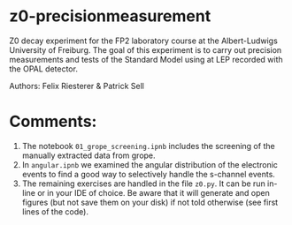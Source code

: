 # z0-precisionmeasurement

Z0 decay experiment for the FP2 laboratory course at the Albert-Ludwigs University of Freiburg.
The goal of this experiment is to carry out precision measurements and tests of the Standard Model using at LEP recorded with the OPAL detector.

Authors: Felix Riesterer & Patrick Sell

# Comments:

1. The notebook `01_grope_screening.ipnb` includes the screening of the manually extracted data from grope. 
2. In `angular.ipnb` we examined the angular distribution of the electronic events to find a good way to selectively handle the s-channel events.
3. The remaining exercises are handled in the file `z0.py`. It can be run in-line or in your IDE of choice. Be aware that it will generate and open figures (but not save them on your disk) if not told otherwise (see first lines of the code).
